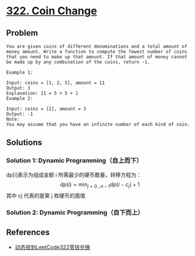 # [322. Coin Change](https://leetcode-cn.com/problems/coin-change/)
## Problem
```
You are given coins of different denominations and a total amount of money amount. Write a function to compute the fewest number of coins that you need to make up that amount. If that amount of money cannot be made up by any combination of the coins, return -1.

Example 1:

Input: coins = [1, 2, 5], amount = 11
Output: 3 
Explanation: 11 = 5 + 5 + 1
Example 2:

Input: coins = [2], amount = 3
Output: -1
Note:
You may assume that you have an infinite number of each kind of coin.
```
## Solutions
### Solution 1: Dynamic Programming（自上而下）
dp[i]表示为组成金额 i 所需最少的硬币数量，转移方程为：
$$ dp(i) = \min_{j=0...n-1}dp(i−c_{j})+1 $$
其中 cj 代表的是第 j 枚硬币的面值

### Solution 2: Dynamic Programming（自下而上）

## References
- [动态规划LeetCode322零钱兑换](https://www.cnblogs.com/hengzhezou/p/11042906.html)